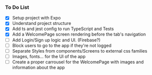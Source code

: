 ### To Do List

- [x] Setup project with Expo
- [x] Understand project structure
- [x] Add ts and jest config to run TypeScript and Tests
- [x] Add a WelcomePage screen rendering before the tab's navigation
- [ ] Add Login/Sign up logic and UI. (Firebase?)
- [ ] Block users to go to the app if they're not logged
- [ ] Separate Styles from components/Screens to external css families
- [ ] Images, fonts... for the UI of the app
- [ ] Create a proper carrousel for the WelcomePage with images and information about the app
